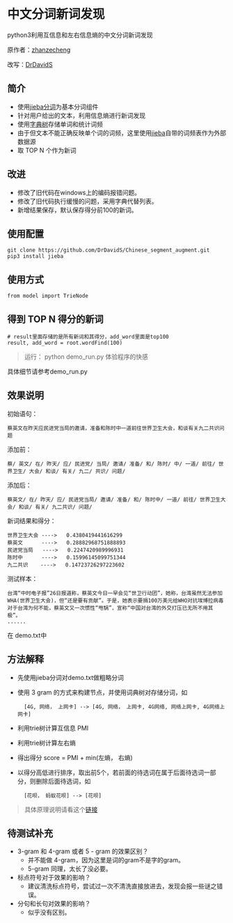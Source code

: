 # 中文分词新词发现

python3利用互信息和左右信息熵的中文分词新词发现

原作者：[zhanzecheng](https://github.com/zhanzecheng)

改写：[DrDavidS](https://github.com/DrDavidS/Chinese_segment_augment)

## 简介

* 使用[jieba分词](https://github.com/fxsjy/jieba)为基本分词组件
* 针对用户给出的文本，利用信息熵进行新词发现
* 使用[字典树](https://github.com/zhanzecheng/The-Art-Of-Programming-By-July/blob/master/ebook/zh/06.09.md)存储单词和统计词频
* 由于但文本不能正确反映单个词的词频，这里使用[jieba](https://github.com/fxsjy/jieba)自带的词频表作为外部数据源
* 取 TOP N 个作为新词

## 改进

* 修改了旧代码在windows上的编码报错问题。
* 修改了旧代码执行缓慢的问题，采用字典代替列表。
* 新增结果保存，默认保存得分前100的新词。

## 使用配置

    git clone https://github.com/DrDavidS/Chinese_segment_augment.git
    pip3 install jieba

## 使用方式

    from model import TrieNode

## 得到 TOP N 得分的新词

    # result里面存储的是所有新词和其得分，add_word里面是top100
    result, add_word = root.wordFind(100)

> 运行： python demo_run.py  体验程序的快感

具体细节请参考demo_run.py

## 效果说明

初始语句：

    蔡英文在昨天应民进党当局的邀请，准备和陈时中一道前往世界卫生大会，和谈有关九二共识问题

添加前：

    蔡/ 英文/ 在/ 昨天/ 应/ 民进党/ 当局/ 邀请/ 准备/ 和/ 陈时/ 中/ 一道/ 前往/ 世界卫生/ 大会/ 和谈/ 有关/ 九二/ 共识/ 问题/ 
添加后：

    蔡英文/ 在/ 昨天/ 应/ 民进党当局/ 邀请/ 准备/ 和/ 陈时中/ 一道/ 前往/ 世界卫生大会/ 和谈/ 有关/ 九二共识/ 问题/

新词结果和得分：

    世界卫生大会 ---->   0.4380419441616299
    蔡英文      ---->   0.28882968751888893
    民进党当局   ---->   0.2247420989996931
    陈时中      ---->   0.15996145099751344
    九二共识    ---->   0.14723726297223602

测试样本：

    台湾“中时电子报”26日报道称，蔡英文今日一早会见“世卫行动团”，她称，台湾虽然无法参加WHA(世界卫生大会)，但“还是要有贡献”。于是，她表示要捐100万美元给WHO对抗埃博拉病毒
    对于台湾为何不能，蔡英文又一次惯性“甩锅”，宣称“中国对台湾的外交打压已无所不用其极”。
    ......
在 demo.txt中

## 方法解释

* 先使用jieba分词对demo.txt做粗略分词
* 使用 3 gram 的方式来构建节点，并使用词典树对存储分词，如

        [4G, 网络， 上网卡] --> [4G, 网络， 上网卡, 4G网络, 网络上网卡, 4G网络上网卡]
* 利用trie树计算互信息 PMI
* 利用trie树计算左右熵
* 得出得分 score = PMI + min(左熵， 右熵)
* 以得分高低进行排序，取出前5个，若前面的待选词在属于后面待选词一部分，则删除后面待选词，如

        [花呗， 蚂蚁花呗] --> [花呗]

>具体原理说明请看这个[链接](https://www.jianshu.com/p/e9313fd692ef)

## 待测试补充

* 3-gram 和 4-gram 或者 5 - gram 的效果区别？
  * 并不能做 4-gram，因为这里是词的gram不是字的gram。
  * 5-gram 同理，太长了没必要。
* 标点符号对于效果的影响？
  * 建议清洗标点符号，尝试过一次不清洗直接放进去，发现会报一些谜之错误。
* 分句和长句对效果的影响？
  * 似乎没有区别。
